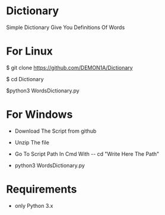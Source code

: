 # Dictionary
Simple Dictionary Give You Definitions  Of Words

# For Linux
$ git clone https://github.com/DEMON1A/Dictionary

$ cd Dictionary

$python3 WordsDictionary.py

# For Windows
- Download The Script from github

- Unzip The file

- Go To Script Path In Cmd With -- cd "Write Here The Path"

- python3 WordsDictionary.py

# Requirements
- only Python 3.x
